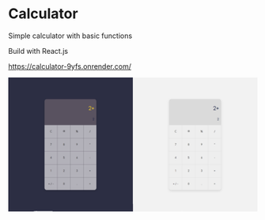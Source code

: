 # Calculator

Simple calculator with basic functions

Build with React.js

https://calculator-9yfs.onrender.com/

![This is an image](/public/Bez%20nazwy.png)
